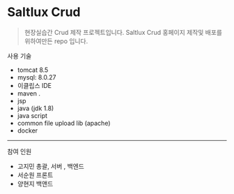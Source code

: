 # Saltlux Crud

>현장실습간 Crud 제작 프로젝트입니다.
>Saltlux Crud 홍페이지 제작및 배포를 위하여만든 repo 입니다.


사용 기술 

- tomcat 8.5
- mysql:  8.0.27
- 이클립스 IDE 
- maven .
- jsp
- java (jdk 1.8)
- java script
- common file upload lib (apache)
- docker

<hr/>


참여 인원

- 고지민  총괄, 서버 , 백엔드
- 서순원  프론트
- 양현지  백앤드
